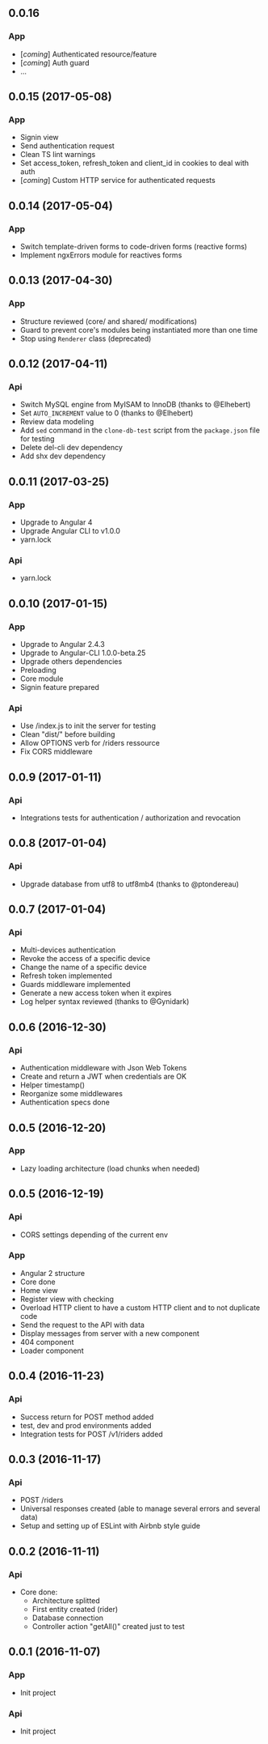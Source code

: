 ## 0.0.16

### App
- [*coming*] Authenticated resource/feature
- [*coming*] Auth guard
- ...

## 0.0.15 (2017-05-08)

### App
- Signin view
- Send authentication request
- Clean TS lint warnings
- Set access_token, refresh_token and client_id in cookies to deal with auth
- [*coming*] Custom HTTP service for authenticated requests

## 0.0.14 (2017-05-04)

### App
- Switch template-driven forms to code-driven forms (reactive forms)
- Implement ngxErrors module for reactives forms

## 0.0.13 (2017-04-30)

### App
- Structure reviewed (core/ and shared/ modifications)
- Guard to prevent core's modules being instantiated more than one time
- Stop using `Renderer` class (deprecated)

## 0.0.12 (2017-04-11)

### Api
- Switch MySQL engine from MyISAM to InnoDB (thanks to @Elhebert)
- Set `AUTO_INCREMENT` value to 0 (thanks to @Elhebert)
- Review data modeling
- Add `sed` command in the `clone-db-test` script from the `package.json` file for testing
- Delete del-cli dev dependency
- Add shx dev dependency

## 0.0.11 (2017-03-25)

### App
- Upgrade to Angular 4
- Upgrade Angular CLI to v1.0.0
- yarn.lock

### Api
- yarn.lock

## 0.0.10 (2017-01-15)

### App
- Upgrade to Angular 2.4.3
- Upgrade to Angular-CLI 1.0.0-beta.25
- Upgrade others dependencies
- Preloading
- Core module
- Signin feature prepared

### Api
- Use /index.js to init the server for testing
- Clean "dist/" before building
- Allow OPTIONS verb for /riders ressource
- Fix CORS middleware

## 0.0.9 (2017-01-11)

### Api
- Integrations tests for authentication / authorization and revocation

## 0.0.8 (2017-01-04)

### Api
- Upgrade database from utf8 to utf8mb4 (thanks to @ptondereau)

## 0.0.7 (2017-01-04)

### Api
- Multi-devices authentication
- Revoke the access of a specific device
- Change the name of a specific device
- Refresh token implemented
- Guards middleware implemented
- Generate a new access token when it expires
- Log helper syntax reviewed (thanks to @Gynidark)

## 0.0.6 (2016-12-30)

### Api
- Authentication middleware with Json Web Tokens
- Create and return a JWT when credentials are OK
- Helper timestamp()
- Reorganize some middlewares
- Authentication specs done

## 0.0.5 (2016-12-20)

### App
- Lazy loading architecture (load chunks when needed)

## 0.0.5 (2016-12-19)

### Api
- CORS settings depending of the current env

### App
- Angular 2 structure
- Core done
- Home view
- Register view with checking
- Overload HTTP client to have a custom HTTP client and to not duplicate code
- Send the request to the API with data
- Display messages from server with a new component
- 404 component
- Loader component

## 0.0.4 (2016-11-23)

### Api
- Success return for POST method added
- test, dev and prod environments added
- Integration tests for POST /v1/riders added

## 0.0.3 (2016-11-17)

### Api
- POST /riders
- Universal responses created (able to manage several errors and several data)
- Setup and setting up of ESLint with Airbnb style guide

## 0.0.2 (2016-11-11)

### Api
- Core done:
    - Architecture splitted
    - First entity created (rider)
    - Database connection
    - Controller action "getAll()" created just to test

## 0.0.1 (2016-11-07)

### App
- Init project

### Api
- Init project